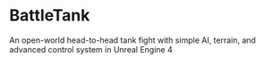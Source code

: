 # BattleTank
An open-world head-to-head tank fight with simple AI, terrain, and advanced control system in Unreal Engine 4

